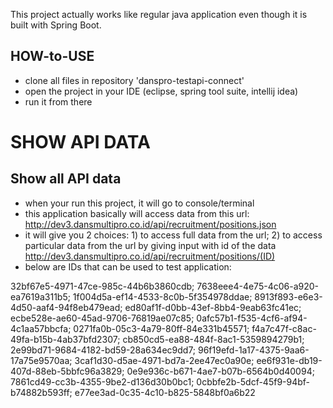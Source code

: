 This project actually works like regular java application even though it is built with Spring Boot.

## HOW-to-USE
- clone all files in repository 'danspro-testapi-connect'
- open the project in your IDE (eclipse, spring tool suite, intellij idea)
- run it from there

# SHOW API DATA
## Show all API data
- when your run this project, it will go to console/terminal
- this application basically will access data from this url: http://dev3.dansmultipro.co.id/api/recruitment/positions.json
- it will give you 2 choices: 1) to access full data from the url; 2) to access particular data from the url by giving input with id of the data http://dev3.dansmultipro.co.id/api/recruitment/positions/(ID)
- below are IDs that can be used to test application:

32bf67e5-4971-47ce-985c-44b6b3860cdb;
7638eee4-4e75-4c06-a920-ea7619a311b5;
1f004d5a-ef14-4533-8c0b-5f354978ddae;
8913f893-e6e3-4d50-aaf4-94f8eb479ead;
ed80af1f-d0bb-43ef-8bb4-9eab63fc41ec;
ecbe528e-ae60-45ad-9706-76819ae07c85;
0afc57b1-f535-4cf6-af94-4c1aa57bbcfa;
0271fa0b-05c3-4a79-80ff-84e331b45571;
f4a7c47f-c8ac-49fa-b15b-4ab37bfd2307;
cb850cd5-ea88-484f-8ac1-5359894279b1;
2e99bd71-9684-4182-bd59-28a634ec9dd7;
96f19efd-1a17-4375-9aa6-17a75e9570aa;
3caf1d30-d5ae-4971-bd7a-2ee47ec0a90e;
ee6f931e-db19-407d-88eb-5bbfc96a3829;
0e9e936c-b671-4ae7-b07b-6564b0d40094;
7861cd49-cc3b-4355-9be2-d136d30b0bc1;
0cbbfe2b-5dcf-45f9-94bf-b74882b593ff;
e77ee3ad-0c35-4c10-b825-5848bf0a6b22